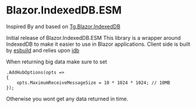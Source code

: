 # Blazor.IndexedDB.ESM
Inspired By and based on [Tg.Blazor.IndexedDB](https://github.com/wtulloch/Blazor.IndexedDB)

Initial release of Blazor.IndexedDB.ESM
This library is a wrapper around IndexedDB to make it easier to use in Blazor applications.
Client side is built by [esbuild](https://esbuild.github.io/) and relies upon [idb](https://github.com/jakearchibald/idb)

When returning big data make sure to set 
```
.AddHubOptions(opts =>
{
    opts.MaximumReceiveMessageSize = 10 * 1024 * 1024; // 10MB
});
```
Otherwise you wont get any data returned in time.